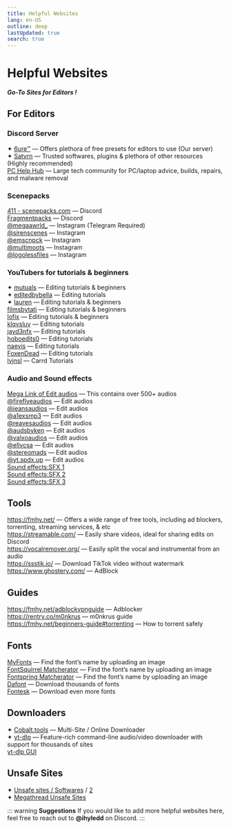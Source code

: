 ```yaml
---
title: Helpful Websites
lang: en-US
outline: deep
lastUpdated: true
search: true
---
```

# **Helpful Websites**
***Go-To Sites for Editors !***

## For Editors

### Discord Server
✦ [6ure™](https://discord.gg/6ure) — Offers plethora of free presets for editors to use (Our server)  
✦ [Satvrn](https://discord.gg/pc6j7Qy4PU) — Trusted softwares, plugins & plethora of other resources (Highly recommended)  
[PC Help Hub](https://discord.gg/pchh) — Large tech community for PC/laptop advice, builds, repairs, and malware removal

### Scenepacks
[411 - scenepacks.com](https://discord.gg/411) — Discord  
[Fragmentpacks](https://discord.gg/fragmentpacks) — Discord  
[@megaawrld_](https://www.instagram.com/megaawrld_/) — Instagram (Telegram Required)  
[@sirenscenes](https://www.instagram.com/sirenscenes/) — Instagram  
[@emscnpck](https://www.instagram.com/emscnpck/) — Instagram  
[@multimoots](https://www.instagram.com/multimoots/) — Instagram  
[@logolessfiles](https://www.instagram.com/logolessfiles/) — Instagram  

### YouTubers for tutorials & beginners

✦ [mutuals](https://www.youtube.com/@marvelmutuals) — Editing tutorials & beginners  
✦ [editedbybella](https://www.youtube.com/@editedbybella) — Editing tutorials  
✦ [lauren](https://www.youtube.com/@emowhofromwhoville) — Editing tutorials & beginners  
[filmsbytati](https://www.youtube.com/@filmsbytati) — Editing tutorials & beginners  
[lofix](https://www.youtube.com/@lofix18) — Editing tutorials & beginners  
[klqvsluv](https://www.youtube.com/@klqvsluv) — Editing tutorials  
[jayd3nfx](https://www.youtube.com/@jayd3nfx) — Editing tutorials  
[hoboedits0](https://www.youtube.com/@hoboedits0) — Editing tutorials  
[naevis](https://www.youtube.com/@naevis) — Editing tutorials  
[FoxenDead](https://www.youtube.com/@FoxenDead) — Editing tutorials  
[lvjnsl](https://www.youtube.com/@lvjnsl) — Carrd Tutorials  

### Audio and Sound effects

[Mega Link of Edit audios](https://mega.nz/folder/5Tlk0ZaT#eb1S_oCZYxyzk6Np-TFPkg) — This contains over 500+ audios  
[@fireflyeaudios](https://www.tiktok.com/@fireflyeaudios) — Edit audios  
[@jeansaudios](https://www.tiktok.com/@jeansaudios) — Edit audios  
[@a1exsmp3](https://www.tiktok.com/@a1exsmp3) — Edit audios  
[@reavesaudios](https://www.tiktok.com/@reavesaudios) — Edit audios  
[@audsbyken](https://www.tiktok.com/@audsbyken) — Edit audios  
[@valxoaudios](https://www.tiktok.com/@valxoaudios) — Edit audios  
[@ellvcsa](https://www.tiktok.com/@ellvcsa) — Edit audios  
[@stereomads](https://www.tiktok.com/@stereomads) — Edit audios  
[@yt.spdx.up](https://www.tiktok.com/@yt.spdx.up) — Edit audios  
[Sound effects:SFX 1](https://freesound.org/)  
[Sound effects:SFX 2](https://pixabay.com/sound-effects/)  
[Sound effects:SFX 3](https://mixkit.co/free-sound-effects/)  

## Tools

https://fmhy.net/ — Offers a wide range of free tools, including ad blockers, torrenting, streaming services, & etc  
https://streamable.com/ — Easily share videos, ideal for sharing edits on Discord  
https://vocalremover.org/ — Easily split the vocal and instrumental from an audio  
https://ssstik.io/ — Download TikTok video without watermark
https://www.ghostery.com/ — AdBlock

## Guides

https://fmhy.net/adblockvpnguide — Adblocker  
https://rentry.co/m0nkrus — m0nkrus guide  
https://fmhy.net/beginners-guide#torrenting — How to torrent safely  

## Fonts

[MyFonts](https://www.myfonts.com/WhatTheFont) — Find the font’s name by uploading an image  
[FontSquirrel Matcherator](https://www.fontsquirrel.com/matcherator) — Find the font’s name by uploading an image  
[Fontspring Matcherator](https://www.fontspring.com/matcherator) — Find the font’s name by uploading an image  
[Dafont](https://www.dafont.com/) — Download thousands of fonts  
[Fontesk](https://fontesk.com/) — Download even more fonts  

## Downloaders

✦ [Cobalt.tools](https://cobalt.tools/) — Multi-Site / Online Downloader  
✦ [yt-dlp](https://github.com/yt-dlp/yt-dlp) — Feature-rich command-line audio/video downloader with support for thousands of sites  
[yt-dlp GUI](https://stacher.io/)  

## Unsafe Sites

✦ [Unsafe sites / Softwares](https://fmhy.net/unsafesites) / [2](https://redd.it/10bh0h9)  
✦ [Megathread Unsafe Sites](https://rentry.co/megathread-unsafe-sites)  

::: warning **Suggestions**
If you would like to add more helpful websites here, feel free to reach out to **@ihyledd** on Discord.
:::
